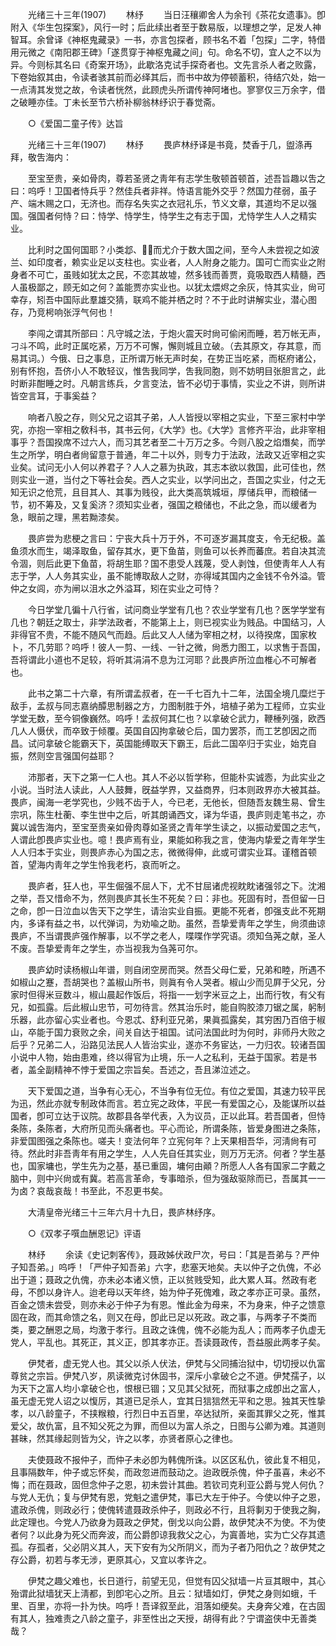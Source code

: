 <!-- { "loadSidebar": true } -->
　　光绪三十三年(1907) 
　　林纾 
　　当日汪穰卿舍人为余刊《茶花女遗事》。卽附入《华生包探案》，风行一时；后此续出者至于数易版，以理想之学，足发人神智耳。余曾译《神枢鬼藏录》一书，亦言包探者，顾书名不着「包探」二字，特借用元微之《南阳郡王碑》「遂贯穿于神枢鬼藏之间」句。命名不切，宜人之不以为异。今则标其名曰《奇案开场》，此歇洛克试手探奇者也。文先言杀人者之败露，下卷始叙其由，令读者骇其前而必绎其后，而书中故为停顿蓄积，待结穴处，始一一点淸其发觉之故，令读者恍然，此顾虎头所谓传神阿堵也。寥寥仅三万余字，借之破睡亦佳。丁未长至节六桥补柳翁林纾识于春觉斋。 

　　○《爱国二童子传》达旨 

　　光绪三十三年(1907) 
　　林纾 
　　畏庐林纾译是书竟，焚香于几，盥涤再拜，敬吿海内： 

　　至宝至贵，亲如骨肉，尊若圣贤之靑年有志学生敬顿首顿首，述吾旨趣以吿之曰：呜呼！卫国者恃兵乎？然佳兵者非祥。恃语言能外交乎？然国力荏弱，虽子产、端木赐之口，无济也。而存名失实之衣冠礼乐，节义文章，其道均不足以强国。强国者何恃？曰：恃学、恃学生，恃学生之有志于国，尤恃学生人人之精实业。 

　　比利时之国何国耶？小类邶、，而尤介于数大国之间，至今人未尝视之如波兰、如印度者，赖实业足以支柱也。实业者，人人附身之能力。国可亡而实业之附身者不可亡，虽贱如犹太之民，不恋其故墟，然多钱而善贾，竟吸取西人精髓，西人虽极鄙之，顾无如之何？盖能贾亦实业也。以犹太煨烬之余灰，恃其实业，尙可幸存，矧吾中国际此羣雄交猜，联鸡不能并栖之时？不于此时讲解实业，潜心图存，乃竞枵响张浮气何也！ 

　　李闯之谓其所部曰：凡守城之法，于炮火震天时尙可偷闲而睡，若万帐无声，刁斗不鸣，此时正属吃紧，万万不可懈，懈则城且立破。（去其原文，存其意，而易其词。）今俄、日之事息，正所谓万帐无声时矣，在势正当吃紧，而枢府诸公，别有怀抱，吾侪小人不敢轻议，惟吿我同学，吿我同胞，则不妨明目张胆言之，此时断非酣睡之时。凡朝言练兵，夕言变法，皆不必切于事情，实业之不讲，则所讲皆空言耳，于事奚益？ 

　　响者八股之存，则父兄之诏其子弟，人人皆授以宰相之实业，下至三家村中学究，亦抱一宰相之敎科书，其书云何，《大学》也。《大学》言修齐平治，此非宰相事乎？吾国揆席不过六人，而习其艺者至二十万万之多。今则八股之焰熸矣，而学生之所学，明白者尙留意于普通，年二十以外，则专力于法政，法政又近宰相之实业矣。试问无小人何以养君子？人人之慕为执政，其志本欲以救国，此可佳也，然则实业一道，当付之下等社会矣。西人之实业，以学问出之，吾国之实业，付之无知无识之伧荒，且目其人、其事为贱役，此大类高筑城垣，厚储兵甲，而粮储一节，初不筹及，又复奚济？须知实业者，强国之粮储也，不此之急，而以缓者为急，眼前之理，黑若黝漆矣。 

　　畏庐尝为悲梗之言曰：宁丧大兵十万于外，不可逐岁漏其度支，令无纪极。盖鱼须水而生，竭泽取鱼，留存其水，更下鱼苗，则鱼可以长养而蕃庶。若自决其流令涸，则后此更下鱼苗，将胡生耶？国不患受人践蔑，受人剥蚀，但使靑年人人有志于学，人人务其实业，虽不能博取敌人之财，亦得域其国内之金钱不令外溢。管仲之女闾，亦为闸以沮水之外溢耳，矧在实业之可恃？ 

　　今日学堂几徧十八行省，试问商业学堂有几也？农业学堂有几也？医学学堂有几也？朝廷之取士，非学法政者，不能第上上，则已视实业为贱品。中国结习，人非得官不贵，不能不随风气而趋。后此又人人储为宰相之材，以待揆席，国家枚卜，不几劳耶？呜呼！彼人一剪、一线、一针之微，尙悉力图工，以求售于吾国，吾将谓此小道也不足较，将听其涓涓不息为江河耶？此畏庐所泣血椎心不可解者也。 

　　此书之第二十六章，有所谓孟叔者，在一千七百九十二年，法国全境几糜烂于敌手，孟叔与同志嘉纳醰思制器之方，力图制胜于外，培植子弟为工程师，立实业学堂无数，至今铜像巍然。呜呼！孟叔何其仁也？以拿破仑武力，鞭棰列强，欧西几人人慑伏，而卒致于倾覆。英国自囚拘拿破仑后，国力罢苶，而工艺卽因之而昌。试问拿破仑能霸天下，英国能缚取天下霸王，后此二国卒归于实业，始克自振，然则空言强国何益耶？ 

　　沛那者，天下之第一仁人也。其人不必以哲学称，但能朴实诚悫，为此实业之小说。当时法人读此，人人鼓舞，旣益学界，又益商界，归本则政界亦大被其益。畏庐，闽海一老学究也，少贱不齿于人，今已老，无他长，但随吾友魏生易、曾生宗巩，陈生杜蘅、李生世中之后，听其朗诵西文，译为华语，畏庐则走笔书之，亦冀以诚吿海内，至宝至贵亲如骨肉尊如圣贤之青年学生读之，以振动爱国之志气，人谓此卽畏庐实业也。噫！畏庐焉有业，果能如称我之言，使海内挚爱之青年学生人人归本于实业，则畏庐赤心为国之志，微微得伸，此或可谓实业耳。谨稽首顿首，望海内靑年之学生怜我老朽，哀而听之。 

　　畏庐者，狂人也，平生倔强不屈人下，尤不甘屈诸虎视眈眈诸强邻之下。沈湘之举，吾又惜命不为，然则畏庐其长生不死矣？曰：非也。死固有时，吾但留一日之命，卽一日泣血以吿天下之学生，请治实业自振。更能不死者，卽强支此不死期内，多译有益之书，以代弹词，为劝喩之助。虽然，吾挚爱靑年之学生，尙须曲谅畏庐，不当谓畏庐强作解事，以不学之老人，喋喋作学究语。须知刍荛之献，圣人不废。吾挚爱靑年之学生，亦当视我为刍荛可尔。 

　　畏庐幼时读杨椒山年谱，则自闭空房而哭。然吾父母仁爱，兄弟和睦，所遇不如椒山之蹇，吾胡哭也？盖椒山所书，则眞有令人哭者。椒山少而见屛于父兄，分家时但得米豆数斗，椒山晨起作饭后，将指一一划字米豆之上，出而行牧，有父有兄，如孤露。后此椒山忠节，可勿待言。然其治乐时，能自购胶漆刀锯之属，躬制乐器，此亦留心实业者也。今恩忒、舒利亚兄弟，果眞孤露矣，其穷困乃百倍于椒山，卒能于国力衰败之余，间关自达于祖国。试问法国此时为何时，非师丹大败之后乎？兄弟二人，沿路见法民人人皆治实业，遂亦不务宦达，一力归农。较诸吾国小说中人物，始由患难，终以得官为止境，乐一人之私利，无益于国家。若是书者，盖全副精神不悖于爱国之宗旨矣。吾述之，吾且涕泣述之。 

　　天下爱国之道，当争有心无心，不当争有位无位。有位之爱国，其速力较平民为迅，然此亦就专制政体而言。若立宪之政体，平民一有爱国之心，及能谋所以益国者，卽可立达于议院。故郡县各举代表，入为议员，正以此耳。若吾国者，但恃条陈，条陈者，大府所见而头痛者也。平心而论，所谓条陈，皆爱身图进之条陈，非爱国图强之条陈也。嗟夫！变法何年？立宪何年？上天果相吾华，河淸尙有可待。然此时非吾靑年有用之学生，人人先自任其实业，则万万无济。何者？学生基也，国家墉也，学生先为之基，基已重固，墉何由顚？所愿人人各有国家二字戴之脑中，则中兴尙或有冀。若高言革命，专事暗杀，但为强敌驱除而已，吾属其一一为卤？哀哉哀哉！书至此，不忍更书矣。 

　　大淸皇帝光绪三十三年六月十九日，畏庐林纾序。 

　　○《双孝子噀血酬恩记》评语 

　　林纾 
　　余读《史记刺客传》，聂政姊伏政尸次，号曰：「其是吾弟与？严仲子知吾弟。」呜呼！「严仲子知吾弟」六字，悲塞天地矣。夫以仲子之仇傀，不必出于道；聂政之仇傀，亦未必本诸义愤，正以贫贱受知，此大累人耳。然政有老母，不卽以身许人。迨老母以天年终，始为仲子死傀难，政之孝亦正可录。虽然，百金之馈未尝受，则亦未必于仲子为有恩。惟此金为母来，不为身来，仲子之馈意固在政，而其命馈之名，则又在母，卽此已足以死政。政之事，与两孝子不类而类，要之酬恩之局，均激于孝行。且政之诛傀，傀不必能为乱人；而两孝子仇虚无党人，平乱也。其死正，其义正，卽其孝亦正。吾读聂政传，吾益服此两孝子矣。 

　　伊梵者，虚无党人也。其父以杀人伏法，伊梵与父同捕治狱中，切切授以仇富尊贫之宗旨。伊梵八岁，夙读微克讨休固书，深斥小拿破仑之不道。伊梵孺子，以为天下之富人均小拿破仑也，恨根已锢；又见其父狱死，而狱事之成卽出之富人，虽无虚无党人诏之以愎厉，其道已足杀人，宜其日狺狺然无平和之思。独其天性挚孝，以八龄童子，不挟糇粮，行烈日中五百里，卒达狱所，亲面其罪父之死，惟其爱父，故仇富，且不知父死之为罪，而但以为富人杀之，日图与公卿为难。其道则甚昧，然其缘起则皆为父，许之以孝，亦贤者原心之律也。 

　　夫使聂政不报仲子，而仲子未必卽为韩傀所诛。以区区私仇，彼此复不相见，且事隔数年，仲子或忘怀矣，而政忽进而鼓动之。迨政旣杀傀，仲子虽喜，未必不悔；而在聂政，固但念仲子之恩，初未尝计其曲。若钦司克利亚公爵与党人何仇？与党人无仇；复与伊梵有恩，党魁之遣伊梵，事已大左于仲子。今使以仲子之恩，遣政杀傀，则政必行；使傀转遣聂政杀仲子，则政必不行，且将剚刃于使我之胸，此定理也。今党人乃欲身为聂政之伊梵，倒戈以向公爵，故伊梵决不为使。不为使者何？以此身为死父而奔波，而公爵卽谅我救父之心，为寘善地，实为亡父存其遗孤。存孤者，父必阴义其人，天下安有为父所阴义，而为子者乃阳仇之？故伊梵之存公爵，初若与孝无涉，更原其心，又宜以孝许之。 

　　伊梵之趣父难也，长日道行，前望无见，但觉有囚父狱墙一片亘其眼中，其心殆谓此狱墙犹天上淸都，到卽宅心之所。且云：狱墙如灯，伊梵之身则如蛾，千里、百里，亦将一扑为快。呜呼！吾译叙至此，泪落如绠矣。夫身奔父难，在古固有其人，独难责之八龄之童子，非至性出之天授，胡得有此？宁谓盗侠中无善类哉？ 


